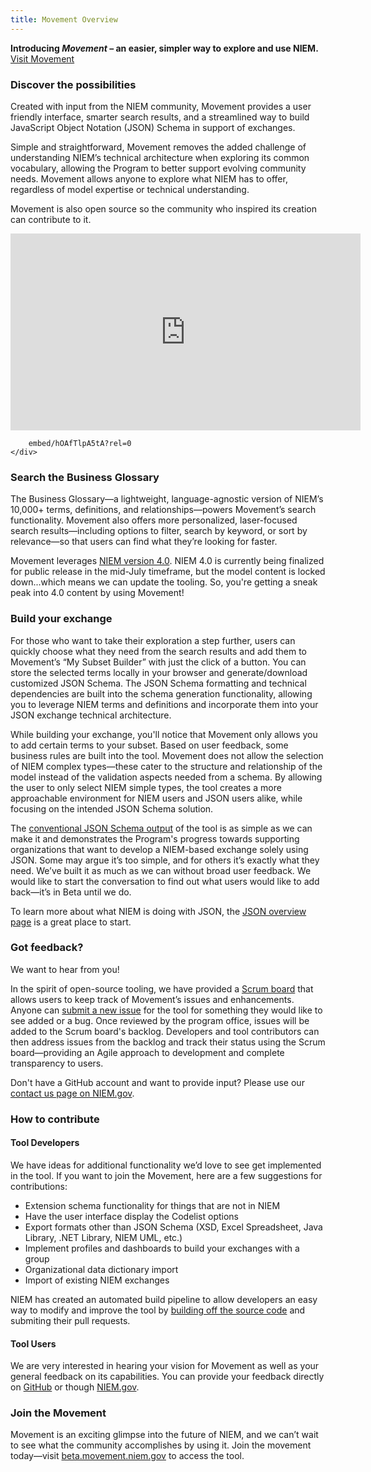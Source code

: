 ```yaml
---
title: Movement Overview
---
```


<div class="introducing-movement">
	<b>Introducing <i>Movement</i> – an easier, simpler way to explore and use NIEM.</b>
</div>
<div class="access-tool-here">
	<a class="btn btn-primary btn" href="https://beta.movement.niem.gov" target="_blank">
	  <span class="content">Visit Movement</span>
	</a>
</div>


<h3>Discover the possibilities</h3>

Created with input from the NIEM community, Movement provides a user friendly interface, smarter search results, and a streamlined way to build JavaScript Object Notation (JSON) Schema in support of exchanges. 

Simple and straightforward, Movement removes the added challenge of understanding NIEM’s technical architecture when exploring its common vocabulary, allowing the Program to better support evolving community needs. Movement allows anyone to explore what NIEM has to offer, regardless of model expertise or technical understanding.

Movement is also open source so the community who inspired its creation can contribute to it.

<div class="movement-video-wrapper">
	<div class="videoWrapper">
		<iframe width="560" height="315" src="https://www.youtube.com/embed/F3ofVeC9tjs" frameborder="0" allowfullscreen></iframe>
		
		embed/hOAfTlpA5tA?rel=0
	</div>
</div>

<h3>Search the Business Glossary</h3>

The Business Glossary—a lightweight, language-agnostic version of NIEM’s 10,000+ terms, definitions, and relationships—powers Movement’s search functionality. Movement also offers more personalized, laser-focused search results—including options to filter, search by keyword, or sort by relevance—so that users can find what they’re looking for faster. 

Movement leverages <a href="https://github.com/NIEM/NIEM-Releases">NIEM version 4.0</a>. NIEM 4.0 is currently being finalized for public release in the mid-July timeframe, but the model content is locked down...which means we can update the tooling. So, you're getting a sneak peak into 4.0 content by using Movement!

<h3>Build your exchange</h3>

For those who want to take their exploration a step further, users can quickly choose what they need from the search results and add them to Movement’s “My Subset Builder” with just the click of a button. You can store the selected terms locally in your browser and generate/download customized JSON Schema. The JSON Schema formatting and technical dependencies are built into the schema generation functionality, allowing you to leverage NIEM terms and definitions and incorporate them into your JSON exchange technical architecture.

While building your exchange, you'll notice that Movement only allows you to add certain terms to your subset. Based on user feedback, some business rules are built into the tool. Movement does not allow the selection of NIEM complex types—these cater to the structure and relationship of the model instead of the validation aspects needed from a schema. By allowing the user to only select NIEM simple types, the tool creates a more approachable environment for NIEM users and JSON users alike, while focusing on the intended JSON Schema solution.

The <a href="https://niem.github.io/movement/json-schema-output/">conventional JSON Schema output</a> of the tool is as simple as we can make it and demonstrates the Program's progress towards supporting organizations that want to develop a NIEM-based exchange solely using JSON.  Some may argue it’s too simple, and for others it’s exactly what they need. We’ve built it as much as we can without broad user feedback. We would like to start the conversation to find out what users would like to add back—it’s in Beta until we do. 

To learn more about what NIEM is doing with JSON, the <a href="https://www.niem.gov/techhub/json/">JSON overview page</a> is a great place to start.

<h3>Got feedback?</h3>

We want to hear from you!  

In the spirit of open-source tooling, we have provided a [Scrum board](https://github.com/NIEM/Movement/projects/1) that allows users to keep track of Movement’s issues and enhancements. Anyone can [submit a new issue](https://github.com/NIEM/Movement/issues) for the tool for something they would like to see added or a bug. Once reviewed by the program office, issues will be added to the Scrum board's backlog. Developers and tool contributors can then address issues from the backlog and track their status using the Scrum board—providing an Agile approach to development and complete transparency to users.

Don't have a GitHub account and want to provide input? Please use our <a href="https://www.niem.gov/contact-us">contact us page on NIEM.gov</a>. 
<h3>How to contribute</h3>

<h4>Tool Developers</h4>

We have ideas for additional functionality we’d love to see get implemented in the tool. If you want to join the Movement, here are a few suggestions for contributions: 

* Extension schema functionality for things that are not in NIEM
*	Have the user interface display the Codelist options 
*	Export formats other than JSON Schema (XSD, Excel Spreadsheet, Java Library, .NET Library, NIEM UML, etc.)
*	Implement profiles and dashboards to build your exchanges with a group
*	Organizational data dictionary import
*	Import of existing NIEM exchanges

NIEM has created an automated build pipeline to allow developers an easy way to modify and improve the tool by <a href="https://github.com/NIEM/Movement">building off the source code</a> and submiting their pull requests.

<h4>Tool Users</h4>

We are very interested in hearing your vision for Movement as well as your general feedback on its capabilities. You can provide your feedback directly on <a href="https://github.com/NIEM/Movement/issues">GitHub</a> or though <a href="https://www.niem.gov/contact-us">NIEM.gov</a>. 

<h3>Join the Movement</h3>
Movement is an exciting glimpse into the future of NIEM, and we can’t wait to see what the community accomplishes by using it. Join the movement today—visit <a href="https://beta.movement.niem.gov">beta.movement.niem.gov</a> to access the tool. 

